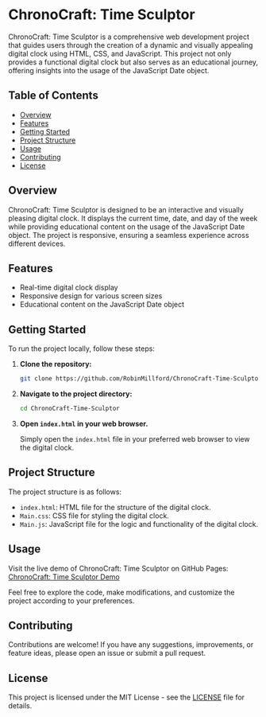 # ChronoCraft: Time Sculptor

ChronoCraft: Time Sculptor is a comprehensive web development project that guides users through the creation of a dynamic and visually appealing digital clock using HTML, CSS, and JavaScript. This project not only provides a functional digital clock but also serves as an educational journey, offering insights into the usage of the JavaScript Date object.


## Table of Contents

- [Overview](#overview)
- [Features](#features)
- [Getting Started](#getting-started)
- [Project Structure](#project-structure)
- [Usage](#usage)
- [Contributing](#contributing)
- [License](#license)

## Overview

ChronoCraft: Time Sculptor is designed to be an interactive and visually pleasing digital clock. It displays the current time, date, and day of the week while providing educational content on the usage of the JavaScript Date object. The project is responsive, ensuring a seamless experience across different devices.

## Features

- Real-time digital clock display
- Responsive design for various screen sizes
- Educational content on the JavaScript Date object

## Getting Started

To run the project locally, follow these steps:

1. **Clone the repository:**

   ```bash
   git clone https://github.com/RobinMillford/ChronoCraft-Time-Sculptor.git
   ```

2. **Navigate to the project directory:**

   ```bash
   cd ChronoCraft-Time-Sculptor
   ```

3. **Open `index.html` in your web browser.**

   Simply open the `index.html` file in your preferred web browser to view the digital clock.

## Project Structure

The project structure is as follows:

- `index.html`: HTML file for the structure of the digital clock.
- `Main.css`: CSS file for styling the digital clock.
- `Main.js`: JavaScript file for the logic and functionality of the digital clock.

## Usage

Visit the live demo of ChronoCraft: Time Sculptor on GitHub Pages: [ChronoCraft: Time Sculptor Demo](https://robinmillford.github.io/ChronoCraft-Time-Sculptor/)

Feel free to explore the code, make modifications, and customize the project according to your preferences.

## Contributing

Contributions are welcome! If you have any suggestions, improvements, or feature ideas, please open an issue or submit a pull request.

## License

This project is licensed under the MIT License - see the [LICENSE](LICENSE) file for details.
